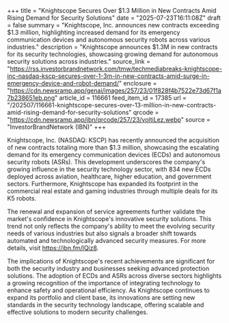 +++
title = "Knightscope Secures Over $1.3 Million in New Contracts Amid Rising Demand for Security Solutions"
date = "2025-07-23T16:11:08Z"
draft = false
summary = "Knightscope, Inc. announces new contracts exceeding $1.3 million, highlighting increased demand for its emergency communication devices and autonomous security robots across various industries."
description = "Knightscope announces $1.3M in new contracts for its security technologies, showcasing growing demand for autonomous security solutions across industries."
source_link = "https://rss.investorbrandnetwork.com/tmw/techmediabreaks-knightscope-inc-nasdaq-kscp-secures-over-1-3m-in-new-contracts-amid-surge-in-emergency-device-and-robot-demand/"
enclosure = "https://cdn.newsramp.app/genai/images/257/23/01f828f4b7522e73d67f1a7b238651eb.png"
article_id = 116661
feed_item_id = 17385
url = "/202507/116661-knightscope-secures-over-13-million-in-new-contracts-amid-rising-demand-for-security-solutions"
qrcode = "https://cdn.newsramp.app/ibn/qrcode/257/23/voltiLez.webp"
source = "InvestorBrandNetwork (IBN)"
+++

<p>Knightscope, Inc. (NASDAQ: KSCP) has recently announced the acquisition of new contracts totaling more than $1.3 million, showcasing the escalating demand for its emergency communication devices (ECDs) and autonomous security robots (ASRs). This development underscores the company's growing influence in the security technology sector, with 834 new ECDs deployed across aviation, healthcare, higher education, and government sectors. Furthermore, Knightscope has expanded its footprint in the commercial real estate and gaming industries through multiple deals for its K5 robots.</p><p>The renewal and expansion of service agreements further validate the market's confidence in Knightscope's innovative security solutions. This trend not only reflects the company's ability to meet the evolving security needs of various industries but also signals a broader shift towards automated and technologically advanced security measures. For more details, visit <a href='https://ibn.fm/lQiz8' rel='nofollow' target='_blank'>https://ibn.fm/lQiz8</a>.</p><p>The implications of Knightscope's recent achievements are significant for both the security industry and businesses seeking advanced protection solutions. The adoption of ECDs and ASRs across diverse sectors highlights a growing recognition of the importance of integrating technology to enhance safety and operational efficiency. As Knightscope continues to expand its portfolio and client base, its innovations are setting new standards in the security technology landscape, offering scalable and effective solutions to modern security challenges.</p>